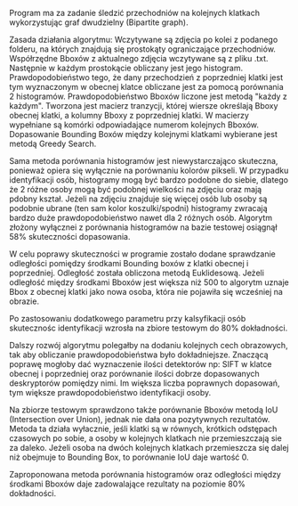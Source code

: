 Program ma za zadanie śledzić przechodniów na kolejnych klatkach wykorzystując graf dwudzielny (Bipartite graph).

Zasada działania algorytmu:
Wczytywane są zdjęcia po kolei z podanego folderu, na których znajdują się prostokąty ograniczające przechodniów. 
Współrzędne Bboxów z aktualnego zdjęcia wczytywane są z pliku .txt.
Następnie w każdym prostokącie obliczany jest jego histogram.
Prawdopodobieństwo tego, że dany przechodzień z poprzedniej klatki jest tym wyznaczonym w obecnej klatce obliczane jest za pomocą porównania 2 histogramów.
Prawdopodobieństwo Bboxów liczone jest metodą "każdy z każdym". 
Tworzona jest macierz tranzycji, której wiersze określają Bboxy obecnej klatki, a kolumny Bboxy z poprzedniej klatki.
W macierzy wypełniane są komórki odpowiadające numerom kolejnych Bboxów.
Dopasowanie Bounding Boxów między kolejnymi klatkami wybierane jest metodą Greedy Search.

Sama metoda porównania histogramów jest niewystarczająco skuteczna, ponieważ opiera się wyłącznie na porównaniu kolorów pikseli.
W przypadku identyfikacji osób, histogramy mogą być bardzo podobne do siebie, dlatego że 2 różne osoby mogą być podobnej wielkości na zdjęciu oraz mają pdobny kształ.
Jeżeli na zdjęciu znajduje się więcej osób lub osoby są podobnie ubrane (ten sam kolor koszulki/spodni) histogramy zwracają bardzo duże prawdopodobieństwo nawet dla 2 różnych osób.
Algorytm złożony wyłącznei z porównania histogramów na bazie testowej osiągnął 58%  skuteczności dopasowania.

W celu poprawy skuteczności w programie zostało dodane sprawdzanie odległości pomiędzy środkami Bounding boxów z klatki obecnej i poprzedniej.
Odległość została obliczona metodą Euklidesową. Jeżeli odległość między środkami Bboxów jest większa niż 500 to algorytm uznaje Bbox z obecnej klatki jako nowa osoba, która nie pojawiła się wcześniej na obrazie.

Po zastosowaniu dodatkowego parametru przy kalsyfikacji osób skutecznośc identyfikacji wzrosła na zbiore testowym do 80% dokładności. 

Dalszy rozwój algorytmu polegałby na dodaniu kolejnych cech obrazowych, tak aby obliczanie prawdopodobieństwa było dokładniejsze.
Znaczącą poprawę mogłoby dać wyznaczenie ilości detektorów np: SIFT w klatce obecnej i poprzedniej oraz porównanie ilości dobrze dopasowanych deskryptorów pomiędzy nimi.
Im większa liczba poprawnych dopasowań, tym większe prawdopodobieństwo identyfikacji osoby.

Na zbiorze testowym sprawdzono także porównanie Bboxów metodą IoU (Intersection over Union), jednak nie dała ona pozytywnych rezultatów.
Metoda ta działa wyłacznie, jeśli klatki są w równych, krótkich odstępach czasowych po sobie, a osoby w kolejnych klatkach nie przemieszczają sie za daleko. 
Jeżeli osoba na dwóch kolejnych klatkach przemieszcza się dalej niż obejmuje to Bounding Box, to porównanie IoU daje wartość 0. 

Zaproponowana metoda porównania histogramów oraz odległości między środkami Bboxów daje zadowalające rezultaty na poziomie 80% dokładności. 
